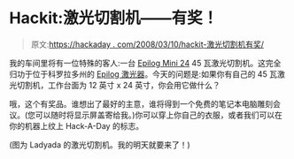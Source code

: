 # Hackit:激光切割机——有奖！

> 原文:[https://hackaday . com/2008/03/10/hackit-激光切割机有奖/](https://hackaday.com/2008/03/10/hackit-laser-cutters-with-a-prize/)

我的车间里将有一位特殊的客人:一台 [Epilog Mini 24](http://epiloglaser.com/mini24_overview.htm) 45 瓦激光切割机。这完全归功于位于科罗拉多州的 [Epilog 激光器](http://epiloglaser.com/)。今天的问题是:如果你有自己的 45 瓦激光切割机，工作台面为 12 英寸 x 24 英寸，你会用它做什么？

哦，这个有奖品。谁想出了最好的主意，谁将得到一个免费的笔记本电脑雕刻会议。(您可以随时将显示屏盖寄给我。)你可以穿上你自己的衣服，或者我们可以在你的机器上纹上 Hack-A-Day 的标志。

(图为 Ladyada 的激光切割机。我的明天就要来了！)